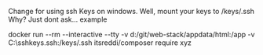 Change for using ssh Keys on windows.
Well, mount your keys to /keys/.ssh
Why? Just dont ask...
example

docker run --rm --interactive --tty -v d:/git/web-stack/appdata/html:/app -v C:\sshkeys\.ssh:/keys/.ssh itsreddi/composer require xyz

